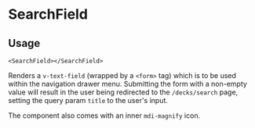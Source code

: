 # SearchField

## Usage
```vue
<SearchField></SearchField>
```

Renders a ``v-text-field`` (wrapped by a ``<form>`` tag) which is to be used within the navigation drawer menu. Submitting the form with a non-empty value will result in the user being redirected to the ``/decks/search`` page, setting the query param ``title`` to the user's input.

The component also comes with an inner ``mdi-magnify`` icon.